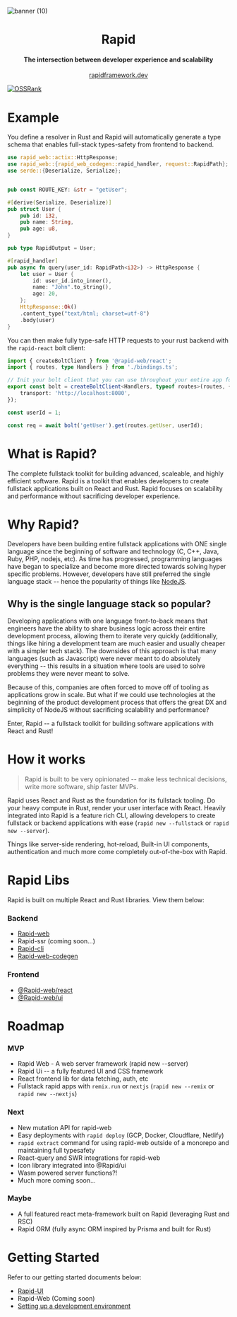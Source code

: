 ![banner (10)](https://github.com/Cincinnati-Ventures/rapid/assets/68653294/ac30ab86-5016-48c0-8026-5141b4411052)

<h1 align='center'>Rapid</h1>
<h4 align='center'>The intersection between developer experience and scalability</h4>
<div align='center'>
    <a href='https://rapidframework.dev' target='_blank'>rapidframework.dev</a>
</div>

[![OSSRank](https://shields.io/endpoint?url=https://ossrank.com/shield/2856)](https://ossrank.com/p/2856)

# Example

You define a resolver in Rust and Rapid will automatically generate a type schema that enables full-stack types-safety from frontend to backend.

```rust
use rapid_web::actix::HttpResponse;
use rapid_web::{rapid_web_codegen::rapid_handler, request::RapidPath};
use serde::{Deserialize, Serialize};


pub const ROUTE_KEY: &str = "getUser";

#[derive(Serialize, Deserialize)]
pub struct User {
    pub id: i32,
    pub name: String,
    pub age: u8,
}

pub type RapidOutput = User;

#[rapid_handler]
pub async fn query(user_id: RapidPath<i32>) -> HttpResponse {
    let user = User {
        id: user_id.into_inner(),
        name: "John".to_string(),
        age: 20,
    };
    HttpResponse::Ok()
    .content_type("text/html; charset=utf-8")
    .body(user)
}
```

You can then make fully type-safe HTTP requests to your rust backend with the `rapid-react` bolt client:

```ts
import { createBoltClient } from '@rapid-web/react';
import { routes, type Handlers } from './bindings.ts';

// Init your bolt client that you can use throughout your entire app for making requests
export const bolt = createBoltClient<Handlers, typeof routes>(routes, {
	transport: 'http://localhost:8080',
});

const userId = 1;

const req = await bolt('getUser').get(routes.getUser, userId);
```

# What is Rapid?

The complete fullstack toolkit for building advanced, scaleable, and highly efficient software.
Rapid is a toolkit that enables developers to create fullstack applications built on React and
Rust. Rapid focuses on scalability and performance without sacrificing developer experience.

# Why Rapid?

Developers have been building entire fullstack applications with ONE single language since the
beginning of software and technology (C, C++, Java, Ruby, PHP, nodejs, etc). As time has
progressed, programming languages have began to specialize and become more directed towards
solving hyper specific problems. However, developers have still preferred the single language
stack -- hence the popularity of things like [NodeJS](https://nodejs.org).

## Why is the single language stack so popular?

Developing applications with one language front-to-back means that engineers have the ability to
share business logic across their entire development process, allowing them to iterate very
quickly (additionally, things like hiring a development team are much easier and usually
cheaper with a simpler tech stack). The downsides of this approach is that many languages
(such as Javascript) were never meant to do absolutely everything -- this results in a situation
where tools are used to solve problems they were never meant to solve.

Because of this, companies are often forced to move off of tooling as applications grow in
scale. But what if we could use technologies at the beginning of the product development process
that offers the great DX and simplicity of NodeJS without sacrificing scalability and
performance?

Enter, Rapid -- a fullstack toolkit for building software applications with React and Rust!

# How it works

> Rapid is built to be very opinionated -- make less technical decisions, write more software, ship faster MVPs.

Rapid uses React and Rust as the foundation for its fullstack tooling. Do your heavy compute in Rust,
render your user interface with React. Heavily integrated into Rapid is a feature rich CLI, allowing
developers to create fullstack or backend applications with ease (`rapid new --fullstack` or
`rapid new --server`).

Things like server-side rendering, hot-reload, Built-in UI components, authentication and much
more come completely out-of-the-box with Rapid.

# Rapid Libs

Rapid is built on multiple React and Rust libraries. View them below:

### Backend

-   [Rapid-web](https://crates.io/crates/rapid-web)
-   Rapid-ssr (coming soon...)
-   [Rapid-cli](https://crates.io/crates/rapid-cli)
-   [Rapid-web-codegen](https://crates.io/crates/rapid-web-codegen)

### Frontend

-   [@Rapid-web/react](https://www.npmjs.com/package/@rapid-web/react)
-   [@Rapid-web/ui](https://www.npmjs.com/package/@rapid-web/ui)

# Roadmap

### MVP

-   Rapid Web - A web server framework (rapid new --server)
-   Rapid Ui -- a fully featured UI and CSS framework
-   React frontend lib for data fetching, auth, etc
-   Fullstack rapid apps with `remix.run` or `nextjs` (`rapid new --remix` or `rapid new --nextjs`)

### Next

-   New mutation API for rapid-web
-   Easy deployments with `rapid deploy` (GCP, Docker, Cloudflare, Netlify)
-   `rapid extract` command for using rapid-web outside of a monorepo and maintaining full typesafety
-   React-query and SWR integrations for rapid-web
-   Icon library integrated into @Rapid/ui
-   Wasm powered server functions?!
-   Much more coming soon...

### Maybe

-   A full featured react meta-framework built on Rapid (leveraging Rust and RSC)
-   Rapid ORM (fully async ORM inspired by Prisma and built for Rust)

# Getting Started

Refer to our getting started documents below:

-   [Rapid-UI](https://github.com/Cincinnati-Ventures/rapid/blob/main/docs/rapid-ui/gettingStarted.md)
-   Rapid-Web (Coming soon)
-   [Setting up a development environment](https://github.com/Cincinnati-Ventures/rapid/blob/main/docs/dev.md)

</br>
